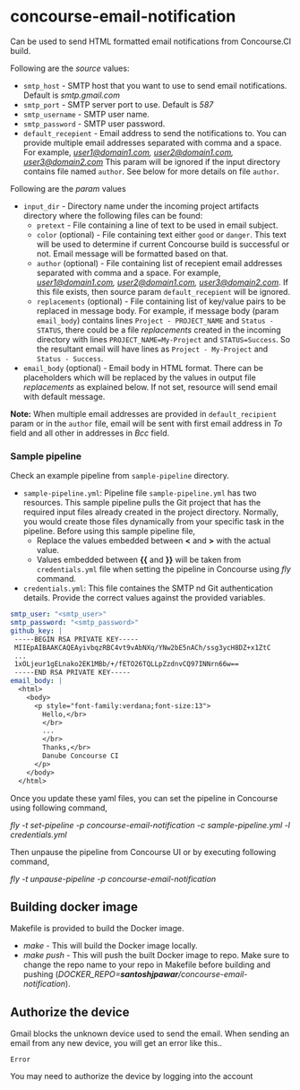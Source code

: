 # concourse-email-notification
Can be used to send HTML formatted email notifications from Concourse.CI build.

Following are the *source* values:
* `smtp_host` - SMTP host that you want to use to send email notifications. Default is *smtp.gmail.com*
* `smtp_port` - SMTP server port to use. Default is *587*
* `smtp_username` - SMTP user name.
* `smtp_password` - SMTP user password.
* `default_recepient` - Email address to send the notifications to. You can
provide multiple email addresses separated with comma and a space.
For example, *user1@domain1.com, user2@domain1.com, user3@domain2.com*
This param will be ignored if the input directory contains file named
`author`. See below for more details on file `author`.

Following are the *param* values
* `input_dir` - Directory name under the incoming project artifacts directory where the following files can be found:
  * `pretext` - File containing a line of text to be used in email subject.
  * `color` (optional) - File containing text either `good` or `danger`. This text will be used
  to determine if current Concourse build is successful or not. Email message will be formatted
  based on that.
  * `author` (optional) - File containing list of recepient email addresses 
  separated with comma and a space. For example, *user1@domain1.com, user2@domain1.com, user3@domain2.com*.
  If this file exists, then source param `default_recepient` will be ignored.
  * `replacements` (optional) - File containing list of key/value pairs to be replaced in message body.
  For example, if message body (param `email_body`) contains lines `Project - PROJECT_NAME`
  and `Status - STATUS`, there could be a file *replacements* created in the incoming
  directory with lines `PROJECT_NAME=My-Project` and `STATUS=Success`. So the resultant email will 
  have lines as `Project - My-Project` and `Status - Success`. 
* `email_body` (optional) - Email body in HTML format. There can be placeholders which will be 
replaced by the values in output file *replacements* as explained below.
If not set, resource will send email with default message.

**Note:** When multiple email addresses are provided in `default_recipient` param or in the `author` file,
email will be sent with first email address in *To* field and all other in addresses in *Bcc* field.

### Sample pipeline
Check an example pipeline from `sample-pipeline` directory.
* `sample-pipeline.yml`:  Pipeline file `sample-pipeline.yml` has two resources. 
This sample pipeline pulls the Git project that has the required input 
files already created in the project directory. Normally, you would create those files dynamically from your 
specific task in the pipeline. Before using this sample pipeline file,
  * Replace the values embedded between **<** and **>** with the actual value.
  * Values embedded between **{{** and **}}** will be taken from `credentials.yml` file
  when setting the pipeline in Concourse using *fly* command.
* `credentials.yml`: This file containes the SMTP nd Git authentication details.
 Provide the correct values against the provided variables.
 
 ``` yaml
 smtp_user: "<smtp_user>"
 smtp_password: "<smtp_password>"
 github_key: |
  -----BEGIN RSA PRIVATE KEY-----
  MIIEpAIBAAKCAQEAyivbqzRBC4vt9vAbNXq/YNw2bE5nACh/ssg3ycH8DZ+x1ZtC
  ...
  1xOLjeur1gELnako2EK1MBb/+/fETO26TQLLpZzdnvCQ97INNrn66w==
  -----END RSA PRIVATE KEY-----
 email_body: |
   <html>
     <body>
       <p style="font-family:verdana;font-size:13">
         Hello,</br>
         </br>
         ...
         </br>
         Thanks,</br>
         Danube Concourse CI
       </p>
     </body>
   </html>
 ```
 

Once you update these yaml files, you can set the pipeline in Concourse using following command,
 
*fly -t <target> set-pipeline -p concourse-email-notification -c sample-pipeline.yml -l credentials.yml*

Then unpause the pipeline from Concourse UI or by executing following command,

*fly -t <target> unpause-pipeline -p concourse-email-notification*

## Building docker image
Makefile is provided to build the Docker image.

* *make* - This will build the Docker image locally.
* *make push* - This will push the built Docker image to repo.
Make sure to change the repo name to your repo in Makefile before 
building and pushing (*DOCKER_REPO=***santoshjpawar***/concourse-email-notification*). 

## Authorize the device
Gmail blocks the unknown device used to send the email. When sending an email from any new device, you will get an error like this..
```
Error
```

You may need to authorize the device by logging into the account 